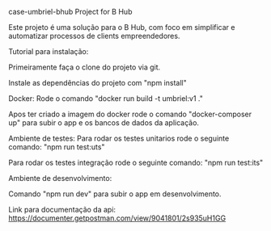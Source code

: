 case-umbriel-bhub
Project for B Hub

Este projeto é uma solução para o B Hub, com foco em simplificar e automatizar processos de clients empreendedores.

Tutorial para instalação:

Primeiramente faça o clone do projeto via git.

Instale as dependências do projeto com "npm install"

Docker: Rode o comando "docker run build -t umbriel:v1 ."

Apos ter criado a imagem do docker rode o comando "docker-composer up" para subir o app e os bancos de dados da aplicação.

Ambiente de testes: Para rodar os testes unitarios rode o seguinte comando: "npm run test:uts"

Para rodar os testes integração rode o seguinte comando: "npm run test:its"

Ambiente de desenvolvimento:

Comando "npm run dev" para subir o app em desenvolvimento.

Link para documentação da api: https://documenter.getpostman.com/view/9041801/2s935uH1GG